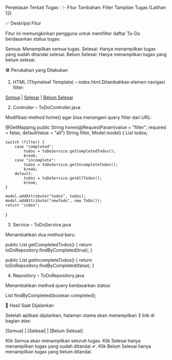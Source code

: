 Penjelasan Terkait Tugas : 
✨ Fitur Tambahan: Filter Tampilan Tugas (Latihan 12)

✅ Deskripsi Fitur

Fitur ini memungkinkan pengguna untuk memfilter daftar To-Do berdasarkan status tugas:

Semua: Menampilkan semua tugas.
Selesai: Hanya menampilkan tugas yang sudah ditandai selesai.
Belum Selesai: Hanya menampilkan tugas yang belum selesai.

🛠️ Perubahan yang Dilakukan

1. HTML (Thymeleaf Template) – index.html
Ditambahkan elemen navigasi filter:

<div>
    <a href="/" th:href="@{/?filter=all}">Semua</a> |
    <a href="/" th:href="@{/?filter=completed}">Selesai</a> |
    <a href="/" th:href="@{/?filter=incomplete}">Belum Selesai</a>
</div>

2. Controller – ToDoController.java
   
Modifikasi method home() agar bisa menangani query filter dari URL:

@GetMapping
public String home(@RequestParam(value = "filter", required = false, defaultValue = "all") String filter, Model model) {
    List<ToDo> todos;

    switch (filter) {
        case "completed":
            todos = toDoService.getCompletedTodos();
            break;
        case "incomplete":
            todos = toDoService.getIncompleteTodos();
            break;
        default:
            todos = toDoService.getAllTodos();
            break;
    }

    model.addAttribute("todos", todos);
    model.addAttribute("newTodo", new ToDo());
    return "index";
}

3. Service – ToDoService.java
   
Menambahkan dua method baru:

public List<ToDo> getCompletedTodos() {
    return toDoRepository.findByCompleted(true);
}

public List<ToDo> getIncompleteTodos() {
    return toDoRepository.findByCompleted(false);
}

4. Repository – ToDoRepository.java
   
Menambahkan method query berdasarkan status:

List<ToDo> findByCompleted(boolean completed);

🧪 Hasil Saat Dijalankan

Setelah aplikasi dijalankan, halaman utama akan menampilkan 3 link di bagian atas:

[Semua] | [Selesai] | [Belum Selesai]

Klik Semua akan menampilkan seluruh tugas.
Klik Selesai hanya menampilkan tugas yang sudah ditandai ✔.
Klik Belum Selesai hanya menampilkan tugas yang belum ditandai.
